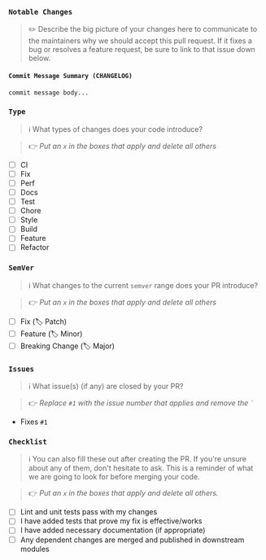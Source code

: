 ### `Notable Changes`

> ✏️ Describe the big picture of your changes here to communicate to the maintainers why we should accept this pull request. If it fixes a bug or resolves a feature request, be sure to link to that issue down below.

#### `Commit Message Summary (CHANGELOG)`

```
commit message body...
```

### `Type`

> ℹ️  What types of changes does your code introduce?

> 👉 _Put an `x` in the boxes that apply and delete all others_

- [ ] CI
- [ ] Fix
- [ ] Perf
- [ ] Docs
- [ ] Test
- [ ] Chore
- [ ] Style
- [ ] Build
- [ ] Feature
- [ ] Refactor

### `SemVer`

> ℹ️  What changes to the current `semver` range does your PR introduce?

> 👉  _Put an `x` in the boxes that apply and delete all others_

- [ ] Fix (:label: Patch)
- [ ] Feature (:label: Minor)
- [ ] Breaking Change (:label: Major)

### `Issues`

> ℹ️ What issue(s) (if any) are closed by your PR?

> 👉  _Replace `#1` with the issue number that applies and remove the ``` ` ```_

- Fixes `#1`

### `Checklist`

> ℹ️  You can also fill these out after creating the PR. If you're unsure about any of them, don't hesitate to ask. This is a reminder of what we are going to look for before merging your code.

> 👉  _Put an `x` in the boxes that apply and delete all others._

- [ ] Lint and unit tests pass with my changes
- [ ] I have added tests that prove my fix is effective/works
- [ ] I have added necessary documentation (if appropriate)
- [ ] Any dependent changes are merged and published in downstream modules